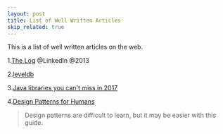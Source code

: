 ```yaml
---
layout: post
title: List of Well Written Articles
skip_related: true
---
```


This is a list of well written articles on the web.

1.[The Log][1] @LinkedIn @2013

2.[leveldb][2]

3.[Java libraries you can't miss in 2017][3]

4.[Design Patterns for Humans][4]
> Design patterns are difficult to learn, but it may be easier with this guide.

[1]: https://engineering.linkedin.com/distributed-systems/log-what-every-software-engineer-should-know-about-real-time-datas-unifying
[2]: https://dirtysalt.github.io/leveldb.html
[3]: http://blog.jevsejev.io/2017/02/19/java-libraries-you-cannot-miss-in-2017/
[4]: https://github.com/kamranahmedse/design-patterns-for-humans/
